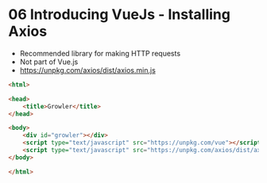 # 06 Introducing VueJs - Installing Axios

- Recommended library for making HTTP requests
- Not part of Vue.js
- https://unpkg.com/axios/dist/axios.min.js


```html
<html>

<head>
    <title>Growler</title>
</head>

<body>
    <div id="growler"></div>
    <script type="text/javascript" src="https://unpkg.com/vue"></script>
    <script type="text/javascript" src="https://unpkg.com/axios/dist/axios.min.js"></script>
</body>

</html>


```